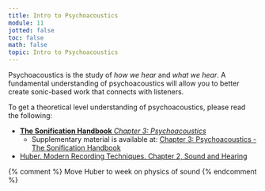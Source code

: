 ```yaml
---
title: Intro to Psychoacoustics
module: 11
jotted: false
toc: false
math: false
topic: Intro to Psychoacoustics
---
```


Psychoacoustics is the study of _how we hear_ and _what we hear_. A fundamental understanding of psychoacoustics will allow you to better create sonic-based work that connects with listeners.

To get a theoretical level understanding of psychoacoustics, please read the following:

- [**The Sonification Handbook** _Chapter 3: Psychoacoustics_](https://sonification.de/handbook/download/TheSonificationHandbook-chapter3.pdf)
	- Supplementary material is available at: [Chapter 3: Psychoacoustics - The Sonification Handbook](https://sonification.de/handbook/chapters/chapter3/)
- [Huber. Modern Recording Techniques. Chapter 2, Sound and Hearing](https://moodle.umt.edu/pluginfile.php/2368568/mod_resource/content/0/Huber-2010-ch2_psychoacoustics.pdf)

{% comment %}
Move Huber to week on physics of sound 
{% endcomment %}
